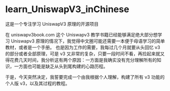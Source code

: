 # learn_UniswapV3_inChinese
这是一个专注学习 UniswapV3 原理的开源项目

在 uniswapv3book.com 这个 Uniswapv3 教学书籍已经能够满足绝大部分想学习 Uniswapv3 原理的情况下，我觉得中文圈可能还需要一本便于母语学习的简单教材，或者是一个手册。
也是因为工作的需要，我每过几个月就要从头回忆 v3 的部分或者全部原理，可是 v3 又非常的复杂，只要一段时间不看，再捡起来就又得花费几天时间，我分析这有两个原因：一方面是我确实没有充分理解所有的知识，一方面也可能是缺乏从头到尾构建的心路历程。

于是，今天突然决定，我誓要完成一个由我根据个人理解，构建了所有 v3 功能的个人版 v3，以及其过程的教程。